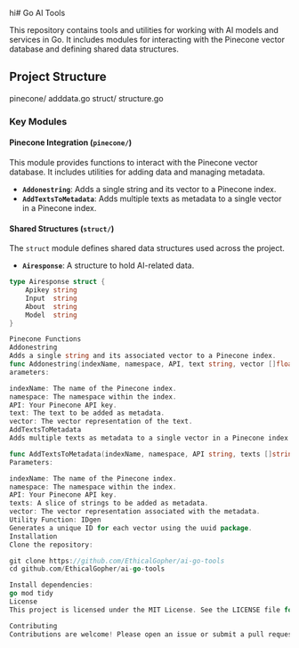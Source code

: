 hi# Go AI Tools

This repository contains tools and utilities for working with AI models and services in Go. It includes modules for interacting with the Pinecone vector database and defining shared data structures.

## Project Structure
pinecone/ adddata.go struct/ structure.go

### Key Modules

#### Pinecone Integration (`pinecone/`)

This module provides functions to interact with the Pinecone vector database. It includes utilities for adding data and managing metadata.

- **`Addonestring`**: Adds a single string and its vector to a Pinecone index.
- **`AddTextsToMetadata`**: Adds multiple texts as metadata to a single vector in a Pinecone index.

#### Shared Structures (`struct/`)

The `struct` module defines shared data structures used across the project.

- **`Airesponse`**: A structure to hold AI-related data.

```go
type Airesponse struct {
    Apikey string
    Input  string
    About  string
    Model  string
}

Pinecone Functions
Addonestring
Adds a single string and its associated vector to a Pinecone index.
func Addonestring(indexName, namespace, API, text string, vector []float32)
arameters:

indexName: The name of the Pinecone index.
namespace: The namespace within the index.
API: Your Pinecone API key.
text: The text to be added as metadata.
vector: The vector representation of the text.
AddTextsToMetadata
Adds multiple texts as metadata to a single vector in a Pinecone index.

func AddTextsToMetadata(indexName, namespace, API string, texts []string, vector []float32) error
Parameters:

indexName: The name of the Pinecone index.
namespace: The namespace within the index.
API: Your Pinecone API key.
texts: A slice of strings to be added as metadata.
vector: The vector representation associated with the metadata.
Utility Function: IDgen
Generates a unique ID for each vector using the uuid package.
Installation
Clone the repository:

git clone https://github.com/EthicalGopher/ai-go-tools
cd github.com/EthicalGopher/ai-go-tools

Install dependencies:
go mod tidy
License
This project is licensed under the MIT License. See the LICENSE file for details.

Contributing
Contributions are welcome! Please open an issue or submit a pull request for any improvements or bug fixes.


